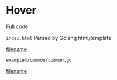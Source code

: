 # Hover 
[Full code](http://example.com)

[](example4/wasm/index.html ':include :type=iframe width=100% height=400px')


`index.html` Parsed by Golang html/template

[filename](/example4/golang/index.html ':include :type=code')



`example4/common/common.go` 

[filename](/example4/common/common.go ':include :type=code :fragment=demo')



